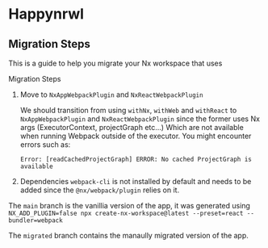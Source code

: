 # Happynrwl

## Migration Steps

This is a guide to help you migrate your Nx workspace that uses

Migration Steps

1. Move to `NxAppWebpackPlugin` and `NxReactWebpackPlugin`

    We should transition from using `withNx`, `withWeb` and `withReact` to `NxAppWebpackPlugin` and `NxReactWebpackPlugin` since the former uses Nx args (ExecutorContext, projectGraph etc...)
    Which are not available when running Webpack outside of the executor.
    You might encounter errors such as:

    ```shell
    Error: [readCachedProjectGraph] ERROR: No cached ProjectGraph is available
    ```

1. Dependencies
`webpack-cli` is not installed by default and needs to be added since the `@nx/webpack/plugin` relies on it.

The `main` branch is the vanillia version of the app, it was generated using `NX_ADD_PLUGIN=false npx create-nx-workspace@latest --preset=react --bundler=webpack`

The `migrated` branch contains the manaully migrated version of the app.
